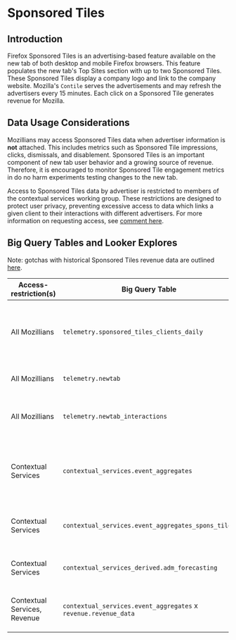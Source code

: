 # Sponsored Tiles

## Introduction

Firefox Sponsored Tiles is an advertising-based feature available on the new tab of both desktop and mobile Firefox browsers. This feature populates the new tab's Top Sites section with up to two Sponsored Tiles. These Sponsored Tiles display a company logo and link to the company website. Mozilla's `Contile` serves the advertisements and may refresh the advertisers every 15 minutes. Each click on a Sponsored Tile generates revenue for Mozilla.

## Data Usage Considerations

Mozillians may access Sponsored Tiles data when advertiser information is **not** attached. This includes metrics such as Sponsored Tile impressions, clicks, dismissals, and disablement. Sponsored Tiles is an important component of new tab user behavior and a growing source of revenue. Therefore, it is encouraged to monitor Sponsored Tile engagement metrics in do no harm experiments testing changes to the new tab.

Access to Sponsored Tiles data by advertiser is restricted to members of the contextual services working group. These restrictions are designed to protect user privacy, preventing excessive access to data which links a given client to their interactions with different advertisers. For more information on requesting access, see [comment here](https://mana.mozilla.org/wiki/display/DATA/Data+Access+Policies).

## Big Query Tables and Looker Explores

Note: gotchas with historical Sponsored Tiles revenue data are outlined [here](https://docs.google.com/spreadsheets/d/1g-DhmvDJd4lXE7xRUrovCpLV9agAVTdCLzD6YyzvPDk/edit?usp=sharing).

| Access-restriction(s)        | Big Query Table                                                 | Looker Explore                          | Description                                                                                                                                                         |
| ---------------------------- | --------------------------------------------------------------- | --------------------------------------- | ------------------------------------------------------------------------------------------------------------------------------------------------------------------- |
| All Mozillians               | `telemetry.sponsored_tiles_clients_daily`                       | Firefox Desktop > Sponsored Tiles Clients Daily | Workhorse dataset for Sponsored Tiles, includes desktop and mobile data. All new Sponsored Tiles metrics are added to this table. Does not include advertiser data. |
| All Mozillians               | `telemetry.newtab`                                              | Firefox Desktop > `Newtab`              | Expanded `newtab` **desktop** dataset. Requires unnesting events.      
| All Mozillians               | `telemetry.newtab_interactions`                                 | Firefox Desktop > New Tab Interactions  | In-development dataset for basic analyses. Available metrics are limited to **desktop** clicks and impressions.                                                     |
| Contextual Services          | `contextual_services.event_aggregates`                          | Contextual Services > Event Aggregates  | Dataset with Sponsored Tiles and Suggest analyses by advertiser. No longer maintained. Instead use the derived `event_aggregates_[product]` datasets. |
| Contextual Services          | `contextual_services.event_aggregates_spons_tiles` | Contextual Services > Event Aggregates `Spons` Tiles  | Workhorse dataset for Sponsored Tiles analyses by advertiser.                                                                                           |
| Contextual Services          | `contextual_services_derived.adm_forecasting`                   | Contextual Services > `AdM` Forecasting | Dataset with required components for Sponsored Tiles and Suggest revenue forecasts.                                                                                 |
| Contextual Services, Revenue | `contextual_services.event_aggregates` x `revenue.revenue_data` | Revenue > `AdM` Revenue with Telemetry  | Revenue information combined with usage metrics. This dataset is useful for `CPC` analyses.                                                                         |
